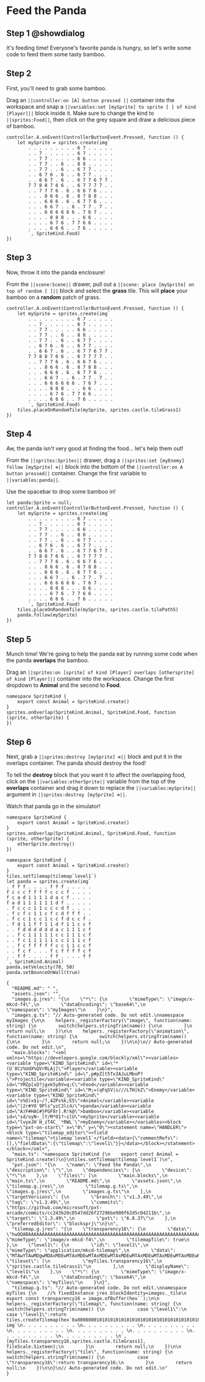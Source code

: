 # Feed the Panda

## Step 1 @showdialog

It's feeding time! Everyone's favorite panda is hungry, so let's 
write some code to feed them some tasty bamboo.

## Step 2

First, you'll need to grab some bamboo.

Drag an ``||controller:on [A] button pressed ||`` container into the workspace
and snap a ``||variables:set [mySprite] to sprite [ ] of kind [Player]||`` 
block inside it. Make sure to change the kind to ``||sprites:Food||``, then click on 
the grey square and draw a delicious piece of bamboo.

```blocks
controller.A.onEvent(ControllerButtonEvent.Pressed, function () {
    let mySprite = sprites.create(img`
        . . . . . . . . . 6 7 . . . . . 
        . . 7 . . . . . . 6 7 . . . . . 
        . . 7 7 . . . . . 6 6 . . . . . 
        . . 7 7 . . 6 . . 8 8 . . . . . 
        . . 7 7 . . 6 . . 6 7 7 . . . . 
        . . 6 7 6 . 6 . . 6 7 7 . . . . 
        . . 6 6 7 . 6 . . 6 7 7 6 7 7 . 
        7 7 8 8 7 6 6 . . 6 7 7 7 7 . . 
        . . 7 7 7 6 . 6 . 6 6 7 6 . . . 
        . . . 8 6 6 . 6 . 8 7 8 8 . . . 
        . . . 6 6 6 . 6 . 6 7 7 6 . . . 
        . . . 6 6 7 . . 6 . 7 7 . 7 . . 
        . . . 6 6 6 6 6 6 . 7 6 7 . . . 
        . . . . 8 8 8 . . . 6 6 . . . . 
        . . . . 6 7 6 . 7 7 6 6 . . . . 
        . . . . 6 6 6 . . 7 6 . . . . . 
        `, SpriteKind.Food)
})
```

## Step 3

Now, throw it into the panda enclosure! 

From the ``||scene:Scene||`` drawer, pull out a 
``||scene: place [mySprite] on top of random [ ]||`` block and select 
the **grass** tile. This will **place** your bamboo on a **random** 
patch of grass.

```blocks
controller.A.onEvent(ControllerButtonEvent.Pressed, function () {
    let mySprite = sprites.create(img`
        . . . . . . . . . 6 7 . . . . . 
        . . 7 . . . . . . 6 7 . . . . . 
        . . 7 7 . . . . . 6 6 . . . . . 
        . . 7 7 . . 6 . . 8 8 . . . . . 
        . . 7 7 . . 6 . . 6 7 7 . . . . 
        . . 6 7 6 . 6 . . 6 7 7 . . . . 
        . . 6 6 7 . 6 . . 6 7 7 6 7 7 . 
        7 7 8 8 7 6 6 . . 6 7 7 7 7 . . 
        . . 7 7 7 6 . 6 . 6 6 7 6 . . . 
        . . . 8 6 6 . 6 . 8 7 8 8 . . . 
        . . . 6 6 6 . 6 . 6 7 7 6 . . . 
        . . . 6 6 7 . . 6 . 7 7 . 7 . . 
        . . . 6 6 6 6 6 6 . 7 6 7 . . . 
        . . . . 8 8 8 . . . 6 6 . . . . 
        . . . . 6 7 6 . 7 7 6 6 . . . . 
        . . . . 6 6 6 . . 7 6 . . . . . 
        `, SpriteKind.Food)
    tiles.placeOnRandomTile(mySprite, sprites.castle.tileGrass1)
})
```

## Step 4

Aw, the panda isn't very good at finding the food... let's help them out! 

From the ``||sprites:Sprites||`` drawer, drag a 
``||sprites:set [myEnemy] follow [mySprite] ⊕||`` block into the bottom
of the ``||controller:on A button pressed||`` container. Change
the first variable to ``||variables:panda||``. 

Use the spacebar to drop some bamboo in!

```blocks
let panda:Sprite = null;
controller.A.onEvent(ControllerButtonEvent.Pressed, function () {
    let mySprite = sprites.create(img`
        . . . . . . . . . 6 7 . . . . . 
        . . 7 . . . . . . 6 7 . . . . . 
        . . 7 7 . . . . . 6 6 . . . . . 
        . . 7 7 . . 6 . . 8 8 . . . . . 
        . . 7 7 . . 6 . . 6 7 7 . . . . 
        . . 6 7 6 . 6 . . 6 7 7 . . . . 
        . . 6 6 7 . 6 . . 6 7 7 6 7 7 . 
        7 7 8 8 7 6 6 . . 6 7 7 7 7 . . 
        . . 7 7 7 6 . 6 . 6 6 7 6 . . . 
        . . . 8 6 6 . 6 . 8 7 8 8 . . . 
        . . . 6 6 6 . 6 . 6 7 7 6 . . . 
        . . . 6 6 7 . . 6 . 7 7 . 7 . . 
        . . . 6 6 6 6 6 6 . 7 6 7 . . . 
        . . . . 8 8 8 . . . 6 6 . . . . 
        . . . . 6 7 6 . 7 7 6 6 . . . . 
        . . . . 6 6 6 . . 7 6 . . . . . 
        `, SpriteKind.Food)
    tiles.placeOnRandomTile(mySprite, sprites.castle.tilePath5)
    panda.follow(mySprite)
})
```

## Step 5

Munch time! We're going to help the panda eat by running some code when the 
panda **overlaps** the bamboo. 

Drag an ``||sprites:on [sprite] of kind [Player] overlaps [othersprite] of kind [Player]||`` 
container into the workspace. Change the first dropdown to **Animal** and the 
second to **Food**.

```blocks
namespace SpriteKind {
    export const Animal = SpriteKind.create()
}
sprites.onOverlap(SpriteKind.Animal, SpriteKind.Food, function (sprite, otherSprite) {
})
```

## Step 6

Next, grab a ``||sprites:destroy [mySprite] ⊕||`` block and put it in the 
overlaps container. The panda should destroy the food!

To tell the **destroy** block that you want it to affect the overlapping food, 
click on the ``||variables:otherSprite||`` variable from the top of the 
**overlaps** container and drag it down to replace the 
``||variables:mySprite||`` argument in ``||sprites:destroy [mySprite] ⊕||``.

Watch that panda go in the simulator!

```blocks
namespace SpriteKind {
    export const Animal = SpriteKind.create()
}
sprites.onOverlap(SpriteKind.Animal, SpriteKind.Food, function (sprite, otherSprite) {
    otherSprite.destroy()
})
```


```template
namespace SpriteKind {
    export const Animal = SpriteKind.create()
}
tiles.setTilemap(tilemap`level1`)
let panda = sprites.create(img`
. f f f . . . . f f f . . . . . 
f c c c f f f f c c c f . . . . 
f c a d 1 1 1 1 d a c f . . . . 
f a d 1 1 1 1 1 1 d f . . . . . 
. f c c c 1 1 c c c d f . . . . 
. f c f c 1 1 c f c d f f f . . 
. f c c 1 c c 1 c c f d c c f . 
. f d 1 1 f f 1 1 d f 1 1 c c f 
. . f d d d d d d a c 1 1 1 c f 
. . f c 1 1 1 1 1 c c 1 1 1 c f 
. . f c 1 1 1 1 1 c c 1 1 1 c f 
. . f c f f f f f c c 1 1 c c f 
. . f c f . . . f c f f f f c f 
. . f f . . . . f f . . . . f f 
`, SpriteKind.Animal)
panda.setVelocity(70, 50)
panda.setBounceOnWall(true)
```

```assetjson
{
  "README.md": " ",
  "assets.json": "",
  "images.g.jres": "{\n    \"*\": {\n        \"mimeType\": \"image/x-mkcd-f4\",\n        \"dataEncoding\": \"base64\",\n        \"namespace\": \"myImages\"\n    }\n}",
  "images.g.ts": "// Auto-generated code. Do not edit.\nnamespace myImages {\n\n    helpers._registerFactory(\"image\", function(name: string) {\n        switch(helpers.stringTrim(name)) {\n\n        }\n        return null;\n    })\n\n    helpers._registerFactory(\"animation\", function(name: string) {\n        switch(helpers.stringTrim(name)) {\n\n        }\n        return null;\n    })\n\n}\n// Auto-generated code. Do not edit.\n",
  "main.blocks": "<xml xmlns=\"https://developers.google.com/blockly/xml\"><variables><variable type=\"KIND_SpriteKind\" id=\"*(U`8Cz%UdX%QVrRLAj]\">Player</variable><variable type=\"KIND_SpriteKind\" id=\",p#pZ[t5Tx3AJuLMboP?\">Projectile</variable><variable type=\"KIND_SpriteKind\" id=\"YMZp[xD?jgxk5yDV=q;C\">Food</variable><variable type=\"KIND_SpriteKind\" id=\"M;=(qFqSV|s///LTH|kZ\">Enemy</variable><variable type=\"KIND_SpriteKind\" id=\"s%O)x$i~/?,4ZPs%k;E5\">Animal</variable><variable id=\"|2r#YO`9Pls^yzC3lc4/\">panda</variable><variable id=\"A)F#HAC#}PGF8r].R!k@\">bamboo</variable><variable id=\"sd/oyN~_[Y/M*O1?~z[U\">mySprite</variable><variable id=\"lvyeJH`H_zT4C_`*RWL`\">myEnemy</variable></variables><block type=\"pxt-on-start\" x=\"0\" y=\"0\"><statement name=\"HANDLER\"><block type=\"tilemap_editor\"><field name=\"tilemap\">tilemap`level1`</field><data>{\"commentRefs\":[],\"fieldData\":{\"tilemap\":\"level1\"}}</data></block></statement></block></xml>",
  "main.ts": "namespace SpriteKind {\n    export const Animal = SpriteKind.create()\n}\ntiles.setTilemap(tilemap`level1`)\n",
  "pxt.json": "{\n    \"name\": \"Feed the Panda\",\n    \"description\": \"\",\n    \"dependencies\": {\n        \"device\": \"*\"\n    },\n    \"files\": [\n        \"main.blocks\",\n        \"main.ts\",\n        \"README.md\",\n        \"assets.json\",\n        \"tilemap.g.jres\",\n        \"tilemap.g.ts\",\n        \"images.g.jres\",\n        \"images.g.ts\"\n    ],\n    \"targetVersions\": {\n        \"branch\": \"v1.3.49\",\n        \"tag\": \"v1.3.49\",\n        \"commits\": \"https://github.com/microsoft/pxt-arcade/commits/cc243b20c0547dd26f27296be900f62d5c04211b\",\n        \"target\": \"1.3.49\",\n        \"pxt\": \"6.8.37\"\n    },\n    \"preferredEditor\": \"blocksprj\"\n}\n",
  "tilemap.g.jres": "{\n    \"transparency16\": {\n        \"data\": \"hwQQABAAAAAAAAAAAAAAAAAAAAAAAAAAAAAAAAAAAAAAAAAAAAAAAAAAAAAAAAAAAAAAAAAAAAAAAAAAAAAAAAAAAAAAAAAAAAAAAAAAAAAAAAAAAAAAAAAAAAAAAAAAAAAAAAAAAAAAAAAAAAAAAAAAAAAAAAAAAAAAAAAAAAAAAAAAAAAAAA==\",\n        \"mimeType\": \"image/x-mkcd-f4\",\n        \"tilemapTile\": true\n    },\n    \"level1\": {\n        \"id\": \"level1\",\n        \"mimeType\": \"application/mkcd-tilemap\",\n        \"data\": \"MTAwYTAwMDgwMDAxMDEwMTAxMDEwMTAxMDEwMTAxMDEwMTAxMDEwMTAxMDEwMTAxMDEwMTAxMDEwMTAxMDEwMTAxMDEwMTAxMDEwMTAxMDEwMTAxMDEwMTAxMDEwMTAxMDEwMTAxMDEwMTAxMDEwMTAxMDEwMTAxMDEwMTAxMDEwMTAxMDEwMTAxMDEwMTAxMDEwMTAxMDEwMTAxMDEwMTAxMDEwMTAxMDEwMDAwMDAwMDAwMDAwMDAwMDAwMDAwMDAwMDAwMDAwMDAwMDAwMDAwMDAwMDAwMDAwMDAwMDAwMDAwMDAwMDAwMDAwMDAwMDAwMDAwMDAwMA==\",\n        \"tileset\": [\n            \"myTiles.transparency16\",\n            \"sprites.castle.tileGrass1\"\n        ],\n        \"displayName\": \"level1\"\n    },\n    \"*\": {\n        \"mimeType\": \"image/x-mkcd-f4\",\n        \"dataEncoding\": \"base64\",\n        \"namespace\": \"myTiles\"\n    }\n}",
  "tilemap.g.ts": "// Auto-generated code. Do not edit.\nnamespace myTiles {\n    //% fixedInstance jres blockIdentity=images._tile\n    export const transparency16 = image.ofBuffer(hex``);\n\n    helpers._registerFactory(\"tilemap\", function(name: string) {\n        switch(helpers.stringTrim(name)) {\n            case \"level1\":\n            case \"level1\":return tiles.createTilemap(hex`0a0008000101010101010101010101010101010101010101010101010101010101010101010101010101010101010101010101010101010101010101010101010101010101010101010101010101010101010101`, img`\n. . . . . . . . . . \n. . . . . . . . . . \n. . . . . . . . . . \n. . . . . . . . . . \n. . . . . . . . . . \n. . . . . . . . . . \n. . . . . . . . . . \n. . . . . . . . . . \n`, [myTiles.transparency16,sprites.castle.tileGrass1], TileScale.Sixteen);\n        }\n        return null;\n    })\n\n    helpers._registerFactory(\"tile\", function(name: string) {\n        switch(helpers.stringTrim(name)) {\n            case \"transparency16\":return transparency16;\n        }\n        return null;\n    })\n\n}\n// Auto-generated code. Do not edit.\n"
}
```
